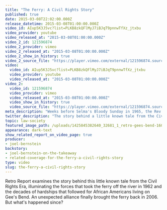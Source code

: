 ```yaml
---
title: "The Ferry: A Civil Rights Story"
published: true
date: 2015-03-08T22:02:00.000Z
release_datetime: 2015-03-08T01:00:00.000Z
video_id: AIup5K3J5vc?list=PLKB8zkQFlMyJ7iBJqT9pnnwTfXz_jtxbu
video_provider: youtube
video_released_at: "2015-03-08T01:00:00.000Z"
video_2_id: 121596874
video_2_provider: vimeo
video_2_released_at: "2015-03-08T01:00:00.000Z"
video_2_show_in_history: true
video_2_source_file: "https://player.vimeo.com/external/121596874.source.mov?s=bf23bbf3b6695d5c06b5671b0e8761f2&profile_id=0&download=1"
video:
  video_id: AIup5K3J5vc?list=PLKB8zkQFlMyJ7iBJqT9pnnwTfXz_jtxbu
  video_provider: youtube
  video_released_at: "2015-03-08T01:00:00.000Z"
video_2:
  video_id: 121596874
  video_provider: vimeo
  video_released_at: "2015-03-08T01:00:00.000Z"
  video_show_in_history: true
  video_source_file: "https://player.vimeo.com/external/121596874.source.mov?s=bf23bbf3b6695d5c06b5671b0e8761f2&profile_id=0&download=1"
meta_description: "Weeks before Selma's Bloody Sunday in 1965, the Rev. Dr. Martin Luther King Jr. urged residents of Gee's Bend, Ala., to vote, and fed a continuing fight over a small ferry that would last for decades. "
twitter_description: "The story behind a little known tale from the Civil Rights Era in Gee's Bend, Alabama. "
topic: law-society
featured_image_path: /uploads/1425845382640_32681_1_retro-gees-bend-1600x900.jpg
appearance: dark-text
show_related_report_on_video_page: true
producer:
- joel-bernstein
backstory:
- joel-bernstein-on-the-takeaway
- related-coverage-for-the-ferry-a-civil-rights-story
type: video
slug: the-ferry-a-civil-rights-story
---
```


<span class="s1">Retro Report examines the story behind this little known tale from the Civil Rights Era, illuminating the forces that took the ferry off the river in 1962 and the decades of hardships that followed for African Americans living on Gee's Bend. An unexpected alliance finally brought the ferry back in 2006. But what's happened since?</span>

